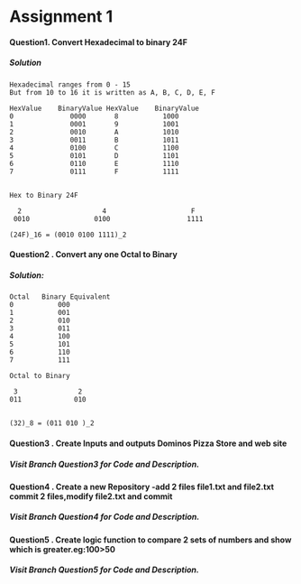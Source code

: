 # Assignment 1

#### Question1. Convert Hexadecimal to binary 24F
##### Solution
```
Hexadecimal ranges from 0 - 15
But from 10 to 16 it is written as A, B, C, D, E, F

HexValue	BinaryValue	HexValue	BinaryValue
0	           0000	      8	          1000
1	           0001	      9	          1001
2	           0010	      A	          1010
3	           0011	      B	          1011
4	           0100       C	          1100
5	           0101	      D	          1101
6	           0110	      E	          1110
7	           0111	      F	          1111


Hex to Binary 24F

  2                    4                     F
 0010                0100                   1111

(24F)_16 = (0010 0100 1111)_2

```

#### Question2 . Convert any one Octal to Binary
##### Solution:
```
Octal	Binary Equivalent
0	        000
1	        001
2	        010
3	        011
4	        100
5	        101
6	        110
7	        111

Octal to Binary

 3	             2
011             010


(32)_8 = (011 010 )_2

```

#### Question3 . Create Inputs and outputs Dominos Pizza Store and web site

##### Visit Branch Question3 for Code and Description.

#### Question4 . Create a new Repository -add 2 files file1.txt and file2.txt commit 2 files,modify file2.txt and commit

##### Visit Branch Question4 for Code and Description.

#### Question5 . Create logic function to compare 2 sets of numbers and show which is greater.eg:100>50

##### Visit Branch Question5 for Code and Description.
 
